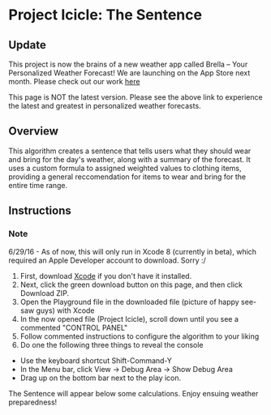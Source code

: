 # Project Icicle: The Sentence

## Update

This project is now the brains of a new weather app called Brella – Your Personalized Weather Forecast! We are launching on the App Store next month. Please check out our work [here](https://github.com/AAAstorga/Brella)

This page is NOT the latest version. Please see the above link to experience the latest and greatest in personalized weather forecasts.

## Overview

This algorithm creates a sentence that tells users what they should wear and bring for the day's weather, along with a summary of the forecast. It uses a custom formula to assigned weighted values to clothing items, providing a general reccomendation for items to wear and bring for the entire time range.

## Instructions 

### Note 

6/29/16 - As of now, this will only run in Xcode 8 (currently in beta), which required an Apple Developer account to download. Sorry :/

1. First, download [Xcode](https://itunes.apple.com/us/app/xcode/id497799835?mt=12) if you don't have it installed. 
2. Next, click the green download button on this page, and then click Download ZIP.
3. Open the Playground file in the downloaded file (picture of happy see-saw guys) with Xcode
4. In the now opened file (Project Icicle), scroll down until you see a commented "CONTROL PANEL"
5. Follow commented instructions to configure the algorithm to your liking
6. Do one the following three things to reveal the console
  - Use the keyboard shortcut Shift-Command-Y
  - In the Menu bar, click View -> Debug Area -> Show Debug Area
  - Drag up on the bottom bar next to the play icon.

The Sentence will appear below some calculations. Enjoy ensuing weather preparedness!


